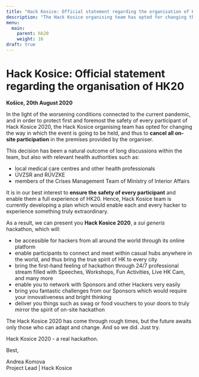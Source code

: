 ```yaml
---
title: "Hack Kosice: Official statement regarding the organisation of HK20"
description: "The Hack Kosice organising team has opted for changing the way in which the event is going to be held, and thus to **cancel all on-site participation** in the premises provided by the organiser."
menu:
  main:
    parent: hk20
    weight: 16
draft: true
---
```


# Hack Kosice: Official statement regarding the organisation of HK20

**Košice, 20th August 2020**

In the light of the worsening conditions connected to the current pandemic, and in order to protect first and foremost the safety of every participant of Hack Kosice 2020, the Hack Kosice organising team has opted for changing the way in which the event is going to be held, and thus to **cancel all on-site participation** in the premises provided by the organiser.

This decision has been a natural outcome of long discussions within the team, but also with relevant health authorities such as:  

- local medical care centres and other health professionals
- ÚVZSR and RÚVZKE
- members of the Crises Management Team of Ministry of Interior Affairs

It is in our best interest to **ensure the safety of every participant** and enable them a full experience of HK20. Hence, Hack Kosice team is currently developing a plan which would enable each and every hacker to experience something truly extraordinary. 

As a result, we can present you **Hack Kosice 2020**, a *sui generis* hackathon, which will:

- be accessible for hackers from all around the world through its online platform
- enable participants to connect and meet within casual hubs anywhere in the world, and thus bring the true spirit of HK to every city
- bring the first-hand feeling of hackathon through 24/7 professional stream filled with Speeches, Workshops, Fun Activities, Live HK Cam, and many more
- enable you to network with Sponsors and other Hackers very easily
- bring you fantastic challenges from our Sponsors which would require your innovativeness and bright thinking
- deliver you things such as swag or food vouchers to your doors to truly mirror the spirit of on-site hackathon

The Hack Kosice 2020 has come through rough times, but the future awaits only those who can adapt and change. And so we did. Just try. 

Hack Kosice 2020 - a real hackathon.  

Best, 

Andrea Komova<br>
Project Lead | Hack Kosice

